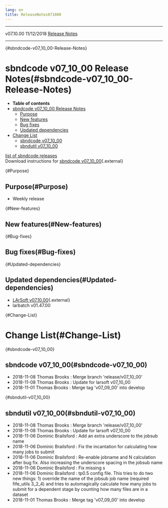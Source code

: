 ```yaml
---
lang: en
title: ReleaseNotes071000
---
```


  ----------- ------------ -- -- ------------------------------------------------------
  v07.10.00   11/12/2018         [Release Notes](ReleaseNotes071000.html)
  ----------- ------------ -- -- ------------------------------------------------------

{#sbndcode-v07_10_00-Release-Notes}

sbndcode v07\_10\_00 Release Notes(#sbndcode-v07_10_00-Release-Notes)
======================================================================================

-   **Table of contents**
-   [sbndcode v07\_10\_00 Release
    Notes](#sbndcode-v07_10_00-Release-Notes)
    -   [Purpose](#Purpose)
    -   [New features](#New-features)
    -   [Bug fixes](#Bug-fixes)
    -   [Updated dependencies](#Updated-dependencies)
-   [Change List](#Change-List)
    -   [sbndcode v07\_10\_00](#sbndcode-v07_10_00)
    -   [sbndutil v07\_10\_00](#sbndutil-v07_10_00)

[list of sbndcode
releases](List_of_SBND_code_releases.html)\
Download instructions for [sbndcode
v07\_10\_00](http://scisoft.fnal.gov/scisoft/bundles/sbnd/v07_10_00/sbndcode-v07_10_00.html){.external}

{#Purpose}

Purpose(#Purpose)
----------------------------------

-   Weekly release

{#New-features}

New features(#New-features)
--------------------------------------------

{#Bug-fixes}

Bug fixes(#Bug-fixes)
--------------------------------------

{#Updated-dependencies}

Updated dependencies(#Updated-dependencies)
------------------------------------------------------------

-   [LArSoft
    v07.10.00](https://cdcvs.fnal.gov/redmine/projects/larsoft/wiki/ReleaseNotes071000){.external}
-   larbatch v01.47.00

{#Change-List}

Change List(#Change-List)
==========================================

{#sbndcode-v07_10_00}

sbndcode v07\_10\_00(#sbndcode-v07_10_00)
----------------------------------------------------------

-   2018-11-08 Thomas Brooks : Merge branch \'release/v07\_10\_00\'
-   2018-11-08 Thomas Brooks : Update for larsoft v07\_10\_00
-   2018-11-01 Thomas Brooks : Merge tag \'v07\_09\_00\' into develop

{#sbndutil-v07_10_00}

sbndutil v07\_10\_00(#sbndutil-v07_10_00)
----------------------------------------------------------

-   2018-11-08 Thomas Brooks : Merge branch \'release/v07\_10\_00\'
-   2018-11-08 Thomas Brooks : Update for larsoft v07\_10\_00
-   2018-11-06 Dominic Brailsford : Add an extra underscore to the
    jobsub name
-   2018-11-06 Dominic Brailsford : Fix the incantation for calculating
    how many jobs to submit
-   2018-11-06 Dominic Brailsford : Re-enable jobname and N calculation
    after bug fix. Also increasing the underscore spacing in the jobsub
    name
-   2018-11-06 Dominic Brailsford : Fix missing s
-   2018-11-06 Dominic Brailsford : tp0.5 config file. This tries to do
    two new things: 1) override the name of the jobsub job name
    (required fife\_utils 3\_2\_4) and tries to automagically calculate
    how many jobs to submit for a dependent stage by counting how many
    files are in a dataset
-   2018-11-01 Thomas Brooks : Merge tag \'v07\_09\_00\' into develop
